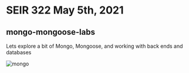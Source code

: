 # SEIR 322 May 5th, 2021

## mongo-mongoose-labs

Lets explore a bit of Mongo, Mongoose, and working with back ends and databases


![mongo](https://media1.tenor.com/images/c74a0b702f2c79ba125da75a09e4ae25/tenor.gif?itemid=4816678)
